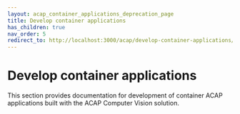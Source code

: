 ```yaml
---
layout: acap_container_applications_deprecation_page
title: Develop container applications
has_children: true
nav_order: 5
redirect_to: http://localhost:3000/acap/develop-container-applications/
---
```


# Develop container applications

This section provides documentation for development of container ACAP
applications built with the ACAP Computer Vision solution.
